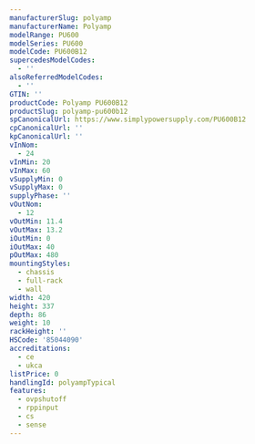 ```yaml
---
manufacturerSlug: polyamp
manufacturerName: Polyamp
modelRange: PU600
modelSeries: PU600
modelCode: PU600B12
supercedesModelCodes:
  - ''
alsoReferredModelCodes:
  - ''
GTIN: ''
productCode: Polyamp PU600B12
productSlug: polyamp-pu600b12
spCanonicalUrl: https://www.simplypowersupply.com/PU600B12
cpCanonicalUrl: ''
kpCanonicalUrl: ''
vInNom:
  - 24
vInMin: 20
vInMax: 60
vSupplyMin: 0
vSupplyMax: 0
supplyPhase: ''
vOutNom:
  - 12
vOutMin: 11.4
vOutMax: 13.2
iOutMin: 0
iOutMax: 40
pOutMax: 480
mountingStyles:
  - chassis
  - full-rack
  - wall
width: 420
height: 337
depth: 86
weight: 10
rackHeight: ''
HSCode: '85044090'
accreditations:
  - ce
  - ukca
listPrice: 0
handlingId: polyampTypical
features:
  - ovpshutoff
  - rppinput
  - cs
  - sense
---
```

